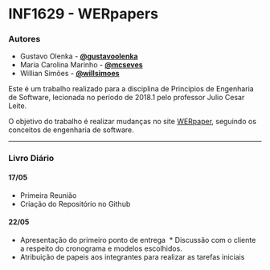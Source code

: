 # INF1629 - WERpapers

### Autores
* Gustavo Olenka - **[@gustavoolenka](https://github.com/gustavoolenka)**
* Maria Carolina Marinho - **[@mcseves](https://github.com/mcseves)**
* Willian Simões - **[@willsimoes](https://github.com/willsimoes)**

Este é um trabalho realizado para a disciplina de Princípios de Engenharia de Software, lecionada no período de 2018.1 pelo professor Julio Cesar Leite.

O objetivo do trabalho é realizar mudanças no site [WERpaper](http://wer.inf.puc-rio.br/WERpapers/), seguindo os conceitos de engenharia de software.

---

### Livro Diário

#### 17/05
* Primeira Reunião
* Criação do Repositório no Github

#### 22/05
* Apresentação do primeiro ponto de entrega
  * Discussão com o cliente a respeito do cronograma e modelos escolhidos.
* Atribuição de papeis aos integrantes para realizar as tarefas iniciais
